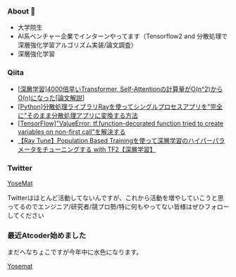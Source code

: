 ### About 👋
- 大学院生
- AI系ベンチャー企業でインターンやってます（Tensorflow2 and 分散処理で深層強化学習アルゴリズム実装/論文調査）
- 深層強化学習
### Qiita
- [\[深層学習\]4000倍早いTransformer, Self-Attentionの計算量がO(n^2)からO(n)になった[論文解説]](https://qiita.com/Yosemat1/items/802a41588e8bffaca992)
- [\[Python\]分散処理ライブラリRayを使ってシングルプロセスアプリを"完全に"そのまま分散処理アプリに変換する方法](https://qiita.com/Yosemat1/items/b09cfb8e90036f783204)
- [\[TensorFlow\]"ValueError: tf.function-decorated function tried to create variables on non-first call"を解決する](https://qiita.com/Yosemat1/items/6aeca92cb65b052cbafd)
- [【Ray Tune】Population Based Trainingを使って深層学習のハイパーパラメータをチューニングする with TF2【深層学習】](https://qiita.com/Yosemat1/items/931dee3d08d2774be6a0)

### Twitter
[YoseMat](https://twitter.com/yosemat1)

Twitterはほとんど活動してないんですが、これから活動を増やしていこうと思ってるのでエンジニア/研究者/競プロ勢/特に何もやってない皆様はぜひフォローしてください

### 最近Atcoder始めました
まだへなちょこですが今年中に水色になります。


[Yosemat](https://atcoder.jp/users/Yosemat)




<!--
**yotaro-shimose/yotaro-shimose** is a ✨ _special_ ✨ repository because its `README.md` (this file) appears on your GitHub profile.

Here are some ideas to get you started:

- 🔭 I’m currently working on ...
- 🌱 I’m currently learning ...
- 👯 I’m looking to collaborate on ...
- 🤔 I’m looking for help with ...
- 💬 Ask me about ...
- 📫 How to reach me: ...
- 😄 Pronouns: ...
- ⚡ Fun fact: ...
-->
